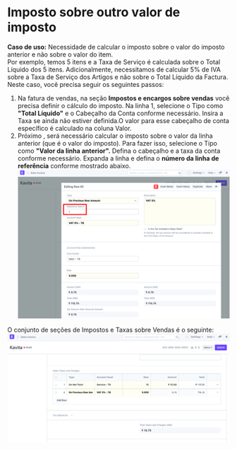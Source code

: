 # Imposto sobre outro valor de imposto



**Caso de uso:** Necessidade de calcular o imposto sobre o valor do imposto anterior e não sobre o valor do item.   
Por exemplo, temos 5 itens e a Taxa de Serviço é calculada sobre o Total Líquido dos 5 itens. Adicionalmente, necessitamos de calcular 5% de IVA sobre a Taxa de Serviço dos Artigos e não sobre o Total Líquido da Factura. Neste caso, você precisa seguir os seguintes passos:  
1) Na fatura de vendas, na seção **Impostos e encargos sobre vendas**  você precisa definir o cálculo do imposto. Na linha 1, selecione o Tipo como **"Total Líquido"** e o Cabeçalho da Conta conforme necessário. Insira a Taxa se ainda não estiver definida.O valor para esse cabeçalho de conta específico é calculado na coluna Valor.  
2) Próximo , será necessário calcular o imposto sobre o valor da linha anterior (que é o valor do imposto). Para fazer isso, selecione o Tipo como **"Valor da linha anterior".** Defina o cabeçalho e a taxa da conta conforme necessário. Expanda a linha e defina o **número da linha de referência** conforme mostrado abaixo.  
![](/files/pOxAhCQ.png)  
  
O conjunto de seções de Impostos e Taxas sobre Vendas é o seguinte:  
![](/files/BkuU2h9.png)

